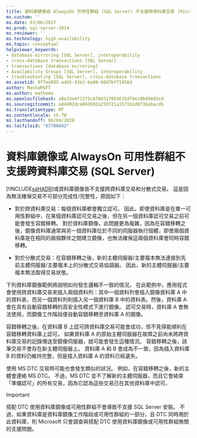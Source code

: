 ```yaml
---
title: 資料庫鏡像或 AlwaysOn 可用性群組 (SQL Server) 不支援跨資料庫交易 |Microsoft Docs
ms.custom: ''
ms.date: 03/06/2017
ms.prod: sql-server-2014
ms.reviewer: ''
ms.technology: high-availability
ms.topic: conceptual
helpviewer_keywords:
- database mirroring [SQL Server], interoperability
- cross-database transactions [SQL Server]
- transactions [database mirroring]
- Availability Groups [SQL Server], interoperability
- troubleshooting [SQL Server], cross-database transactions
ms.assetid: 9f7ed895-ad65-43e3-ba08-00d7bff1456d
author: MashaMSFT
ms.author: mathoma
ms.openlocfilehash: a0e23e073375c8f00317003635df8ec0b69883cd
ms.sourcegitcommit: ad4d92dce894592a259721a1571b1d8736abacdb
ms.translationtype: MT
ms.contentlocale: zh-TW
ms.lasthandoff: 08/04/2020
ms.locfileid: "87708642"
---
```

# <a name="cross-database-transactions-not-supported-for-database-mirroring-or-alwayson-availability-groups-sql-server"></a>資料庫鏡像或 AlwaysOn 可用性群組不支援跨資料庫交易 (SQL Server)
  [!INCLUDE[ssHADR](../../../includes/sshadr-md.md)]或資料庫鏡像皆不支援跨資料庫交易和分散式交易。 這是因為無法確保交易不可部分完成性/完整性，原因如下：  
  
-   對於跨資料庫交易：每個資料庫都會獨立認可。 因此，即使資料庫是在單一可用性群組中，在某個資料庫認可交易之後，但在另一個資料庫認可交易之前可能會發生容錯移轉。 對於資料庫鏡像，此問題更為複雜，因為在容錯移轉之後，鏡像資料庫通常與另一個資料庫位於不同的伺服器執行個體，即使兩個資料庫是在相同的兩個夥伴之間建立鏡像，也無法確保這兩個資料庫會同時容錯移轉。  
  
-   對於分散式交易：在容錯移轉之後，新的主體伺服器/主要複本無法連接到先前主體伺服器/主要複本上的分散式交易協調器。 因此，新的主體伺服器/主要複本無法取得交易狀態。  
  
 下列資料庫鏡像範例將說明如何發生邏輯不一致的情況。 在此範例中，應用程式會使用跨資料庫交易來插入兩個資料列：其中一個資料列會插入鏡像資料庫 A 中的資料表，而另一個資料列則插入另一個資料庫 B 中的資料表。然後，資料庫 A 會在具有自動容錯移轉的高安全性模式下進行鏡像。 認可交易時，資料庫 A 會無法使用，而鏡像工作階段便自動容錯移轉至資料庫 A 的鏡像。  
  
 容錯移轉之後，在資料庫 B 上認可跨資料庫交易可能會成功，但不見得能順利在容錯移轉資料庫上認可。 如果資料庫 A 的原始主體伺服器在故障之前尚未將跨資料庫交易的記錄傳送至鏡像伺服器，就可能會發生這種情況。 容錯移轉之後，該筆交易不會存在新主體伺服器上。 資料庫 A 和 B 會成為不一致，因為插入資料庫 B 的資料仍維持完整，但是插入資料庫 A 的資料已經遺失。  
  
 使用 MS DTC 交易時可能也會發生類似的狀況。 例如，在容錯移轉之後，新的主體會連絡 MS DTC。 不過，MS DTC 並不了解新的主體伺服器，而且它會結束「準備認可」的所有交易，因為它認為這些交易已在其他資料庫中認可。  
  
> [!IMPORTANT]  
>  搭配 DTC 使用資料庫鏡像或可用性群組不會導致不支援 SQL Server 安裝。 不過，如果資料庫是資料庫鏡像工作階段或可用性群組的一部分，且 DTC 同時用於此資料庫，則 Microsoft 只會調查與搭配 DTC 使用資料庫鏡像或可用性群組無關的支援問題。  
  
  
